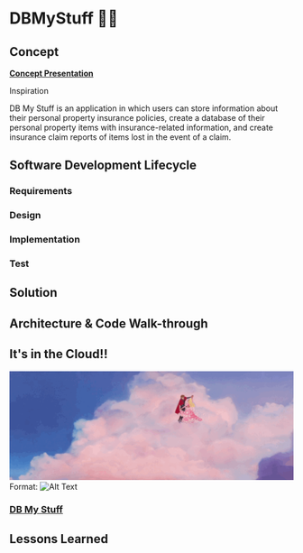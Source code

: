 # DBMyStuff 	:woman_technologist:

## Concept

**[Concept Presentation](https://prezi.com/view/boyYX2lCzWfMdtXd0eJE/)**

Inspiration

DB My Stuff is an application in which users can store information about their personal property insurance policies, create a database of their personal property items with insurance-related information, and create insurance claim reports of items lost in the event of a claim.

## Software Development Lifecycle

### Requirements


### Design


### Implementation


### Test


## Solution



## Architecture & Code Walk-through



## It's in the Cloud!!

![Cloud](/sleepingbeautyclouds.gif)
Format: ![Alt Text](url)

### [DB My Stuff](https://dbmystuff.azurewebsites.net)




## Lessons Learned

